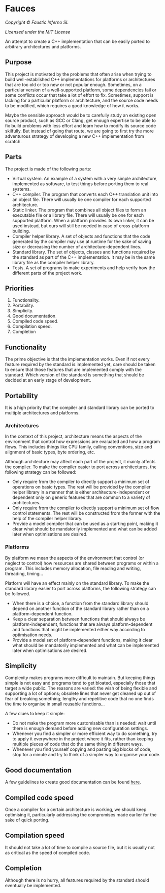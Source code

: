 # Fauces

*Copyright © Faustic Inferno SL*

*Licensed under the MIT License*

An attempt to create a C++ implementation that can be easily ported to arbitrary
architectures and platforms.

## Purpose

This project is motivated by the problems that often arise when trying to build
well-established C++ implementations for platforms or architectures that are too
old or too new or not popular enough. Sometimes, on a particular version of a
well-supported platform, some dependencies fail or some conflicts occur that
take a lot of effort to fix. Sometimes, support is lacking for a particular
platform or architecture, and the source code needs to be modified, which
requires a good knowledge of how it works.

Maybe the sensible approach would be to carefully study an existing open source
product, such as GCC or Clang, get enough expertise to be able to fix build
problems with less effort and learn how to modify its source code skilfully. But
instead of going that route, we are going to first try the more adventurous
strategy of developing a new C++ implementation from scratch.

## Parts

The project is made of the following parts:

* Virtual system. An example of a system with a very simple architecture,
implemented as software, to test things before porting them to real systems.
* C++ compiler. The program that converts each C++ translation unit into an
object file. There will usually be one compiler for each supported architecture.
* Static linker. The program that combines all object files to form an
executable file or a library file. There will usually be one for each supported
platform. When a platform provides its own linker, it can be used instead, but
ours will still be needed in case of cross-platform building.
* Compiler helper library. A set of objects and functions that the code
generated by the compiler may use at runtime for the sake of saving size or
decreasing the number of architecture-dependent lines.
* Standard library. The set of objects, classes and functions required by the
standard as part of the C++ implementation. It may be in the same library file
as the compiler helper library.
* Tests. A set of programs to make experiments and help verify how the different
parts of the project work.

## Priorities

1. Functionality.
2. Portability.
3. Simplicity.
4. Good documentation.
5. Compiled code speed.
6. Compilation speed.
7. Completion

## Functionality

The prime objective is that the implementation works. Even if not every feature
required by the standard is implemented yet, care should be taken to ensure that
those features that are implemented comply with the standard. Which version of
the standard is something that should be decided at an early stage of
development.

## Portability

It is a high priority that the compiler and standard library can be ported to
multiple architectures and platforms.

### Architectures

In the context of this project, architecture means the aspects of the
environment that control how expressions are evaluated and how a program flows.
This includes things like CPU family, calling conventions, size and alignment of
basic types, byte ordering, etc.

Although architecture may affect each part of the project, it mainly affects the
compiler. To make the compiler easier to port across architectures, the
following strategy can be followed:

* Only require from the compiler to directly support a minimum set of operations
on basic types. The rest will be provided by the compiler helper library in a
manner that is either architecture-independent or dependent only on generic
features that are common to a variety of architectures.
* Only require from the compiler to directly support a minimum set of flow
control statements. The rest will be constructed from the former with the help
of the compiler helper library.
* Provide a model compiler that can be used as a starting point, making it clear
what should be mandatorily implemented and what can be added later when
optimisations are desired.

### Platforms

By platform we mean the aspects of the environment that control (or neglect to
control) how resources are shared between programs or within a program. This
includes memory allocation, file reading and writing, threading, timing...

Platform will have an effect mainly on the standard library. To make the
standard library easier to port across platforms, the following strategy can be
followed.

* When there is a choice, a function from the standard library should depend on
another function of the standard library rather than on a platform-dependent
function.
* Keep a clear separation between functions that should always be
platform-independent, functions that are always platform-dependent and functions
that might be implemented either way according to optimisation needs.
* Provide a model set of platform-dependent functions, making it clear
what should be mandatorily implemented and what can be implemented later when
optimisations are desired.

## Simplicity

Complexity makes programs more difficult to maintain. But keeping things simple
is not easy and programs tend to get bloated, especially those that target a
wide public. The reasons are varied: the wish of being flexible and supporting a
lot of options; obsolete lines that never get cleaned up out of fear of breaking
something; lengthy and repetitive code that no one finds the time to organise in
small reusable functions...

A few clues to keep it simple:

* Do not make the program more customisable than is needed: wait until there is
enough demand before adding new configuration settings.
* Whenever you find a simpler or more efficient way to do something, try to
apply it everywhere in the project where it fits, rather than keeping multiple
pieces of code that do the same thing in different ways.
* Whenever you find yourself copying and pasting big blocks of code, stop for a
minute and try to think of a simpler way to organise your code.

## Good documentation

A few guidelines to create good documentation can be found
[here](doc/dev/general/doc_strategy.md).

## Compiled code speed

Once a compiler for a certain architecture is working, we should keep optimising
it, particularly addressing the compromises made earlier for the sake of quick
porting.

## Compilation speed

It should not take a lot of time to compile a source file, but it is usually not
as critical as the speed of compiled code.

## Completion

Although there is no hurry, all features required by the standard should
eventually be implemented.

